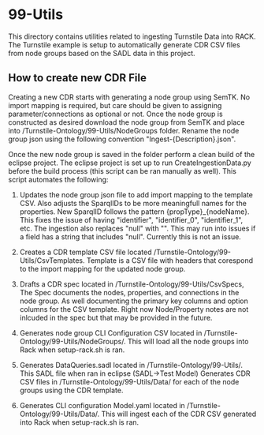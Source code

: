 # 99-Utils

This directory contains utilities related to ingesting Turnstile Data into RACK. The Turnstile example is setup to automatically generate CDR CSV files from node groups based on the SADL data in this project.

## How to create new CDR File

Creating a new CDR starts with generating a node group using SemTK. No import mapping is required, but care should be given to assigning parameter/connections as optional or not. Once the node group is constructed as desired download the node group from SemTK and place into /Turnstile-Ontology/99-Utils/NodeGroups folder. Rename the node group json using the following convention "Ingest-{Description}.json".

Once the new node group is saved in the folder perform a clean build of the eclipse project. The eclipse project is set up to run CreateIngestionData.py before the build process (this script can be ran manually as well). This script automates the following:

1. Updates the node group json file to add import mapping to the template CSV. Also adjusts the SparqlIDs to be more meaningfull names for the properties. New SparqlID follows the pattern {propType}_{nodeName}.  This fixes the issue of having "identifier", "identifier_0", "identifier_1", etc. The ingestion also replaces "null" with "". This may run into issues if a field has a string that includes "null". Currently this is not an issue.

2. Creates a CDR template CSV file located /Turnstile-Ontology/99-Utils/CsvTemplates. Template is a CSV file with headers that corespond to the import mapping for the updated node group.

3. Drafts a CDR spec located in /Turnstile-Ontology/99-Utils/CsvSpecs, The Spec documents the nodes, properties, and connections in the node group. As well documenting the primary key columns and option columns for the CSV template. Right now Node/Property notes are not inlcuded in the spec but that may be provided in the future.

4. Generates node group CLI Configuration CSV located in /Turnstile-Ontology/99-Utils/NodeGroups/. This will load all the node groups into Rack when setup-rack.sh is ran.

5. Generates DataQueries.sadl located in /Turnstile-Ontology/99-Utils/. This SADL file when ran in  eclipse (SADL->Test Model) Generates CDR CSV files in /Turnstile-Ontology/99-Utils/Data/ for each of the node groups using the CDR template.

6. Generates  CLI configuration Model.yaml located in /Turnstile-Ontology/99-Utils/Data/. This will ingest each of the CDR CSV generated into Rack when setup-rack.sh is ran.
